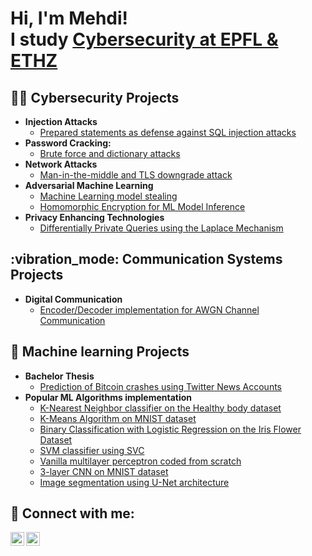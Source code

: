 <h1>Hi, I'm Mehdi! <br/> I study <a href="https://www.linkedin.com/in/mehdiberradaepfl/">Cybersecurity at EPFL & ETHZ </a></h1>

<h2>👨‍💻 Cybersecurity Projects</h2>

- <b>Injection Attacks</b>
  - [Prepared statements as defense against SQL injection attacks](https://github.com/berradakech/Prepared-statements-as-defense-against-SQL-injection-attacks.git)
- <b>Password Cracking: </b>
  - [Brute force and dictionary attacks](https://github.com/berradakech/Password-Cracking-Dictionary-attack-.git)
- <b>Network Attacks</b>
  - [Man-in-the-middle and TLS downgrade attack](https://github.com/berradakech/Sniffing_attack.git)
- <b>Adversarial Machine Learning</b>
  - [Machine Learning model stealing](https://github.com/berradakech/Machine-Learning-model-stealing.git)
  - [Homomorphic Encryption for ML Model Inference](https://github.com/berradakech/Homomorphic-Encryption-for-ML-Model-Inference.git)
- <b>Privacy Enhancing Technologies</b>
  - [Differentially Private Queries using the Laplace Mechanism](https://github.com/berradakech/Differentially-Private-Queries.git)

<h2>:vibration_mode: Communication Systems Projects</h2>

- <b> Digital Communication </b>
  - [Encoder/Decoder implementation for AWGN Channel Communication](https://github.com/joshmadakor1/Algorithms-Practice)

<h2> 🤖 Machine learning Projects</h2>

- <b>Bachelor Thesis </b>
  - [Prediction of Bitcoin crashes using Twitter News Accounts](https://github.com/berradakech/Bachelor-Thesis.git)
- <b>Popular ML Algorithms implementation </b>
  - [K-Nearest Neighbor classifier on the Healthy body dataset](https://github.com/berradakech/Bachelor-Thesis.git)
  - [K-Means Algorithm on MNIST dataset](https://github.com/berradakech/Bachelor-Thesis.git)
  - [Binary Classification with Logistic Regression on the Iris Flower Dataset](https://github.com/berradakech/Bachelor-Thesis.git)
  - [SVM classifier using SVC](https://github.com/berradakech/Bachelor-Thesis.git)
  - [Vanilla multilayer perceptron coded from scratch](https://github.com/berradakech/Bachelor-Thesis.git)
  - [3-layer CNN on MNIST dataset](https://github.com/berradakech/Bachelor-Thesis.git)
  - [Image segmentation using U-Net architecture](https://github.com/berradakech/Bachelor-Thesis.git)


<h2> 🤳 Connect with me:</h2>

[<img align="left" alt="JoshMadakor | Twitter" width="22px" src="https://cdn.jsdelivr.net/npm/simple-icons@v3/icons/twitter.svg" />][twitter]
[<img align="left" alt="MehdiBerrada | LinkedIn" width="22px" src="https://cdn.jsdelivr.net/npm/simple-icons@v3/icons/linkedin.svg" />][linkedin]


[twitter]: https://twitter.com/MehdiBE83317603
[linkedin]: https://www.linkedin.com/in/mehdiberradaepfl/

<!--
**joshmadakor1/joshmadakor1** is a ✨ _special_ ✨ repository because its `README.md` (this file) appears on your GitHub profile.

Here are some ideas to get you started:

- 🔭 I’m currently working on ...
- 🌱 I’m currently learning ...
- 👯 I’m looking to collaborate on ...
- 🤔 I’m looking for help with ...
- 💬 Ask me about ...
- 📫 How to reach me: ...
- 😄 Pronouns: ...
- ⚡ Fun fact: ...
-->
